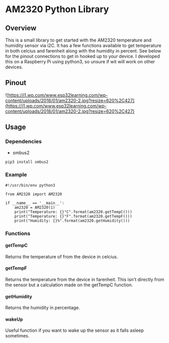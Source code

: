 # AM2320 Python Library

## Overview
This is a small library to get started with the AM2320 temperature and humidity sensor via i2C. It has a few functions available to get temperature in both celcius and farenheit along with the humidity in percent. See below for the pinout connections to get in hooked up to your device. I developed this on a Raspberry Pi using python3, so unsure if wit will work on other devices.
## Pinout
![https://i1.wp.com/www.esp32learning.com/wp-content/uploads/2018/01/am2320-2.jpg?resize=620%2C427](https://i1.wp.com/www.esp32learning.com/wp-content/uploads/2018/01/am2320-2.jpg?resize=620%2C427)
## Usage
### Dependencies
- smbus2
```bash
pip3 install smbus2
```
### Example
```python3
#!/usr/bin/env python3

from AM2320 import AM2320

if __name__ == '__main__':
	am2320 = AM2320(1)
	print("Temperature: {}°C".format(am2320.getTempC()))
	print("Temperature: {}°F".format(am2320.getTempF()))
	print("Humidity: {}%".format(am2320.getHumidity()))
```
### Functions
#### getTempC
Returns the temperature of from the device in celcius.
#### getTempF
Returns the temperature from the device in farenheit. This isn't directly from the sensor but a calculation made on the getTempC function.
#### getHumidity
Returns the humidity in percentage.
#### wakeUp
Useful function if you want to wake up the sensor as it falls asleep sometimes.
